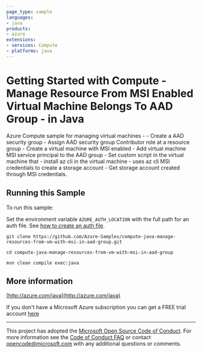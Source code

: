```yaml
---
page_type: sample
languages:
- java
products:
- azure
extensions:
- services: Compute
- platforms: java
---
```


# Getting Started with Compute - Manage Resource From MSI Enabled Virtual Machine Belongs To AAD Group - in Java #


  Azure Compute sample for managing virtual machines -
    - Create a AAD security group
    - Assign AAD security group Contributor role at a resource group
    - Create a virtual machine with MSI enabled
    - Add virtual machine MSI service principal to the AAD group
    - Set custom script in the virtual machine that
           - install az cli in the virtual machine
           - uses az cli MSI credentials to create a storage account
    - Get storage account created through MSI credentials.
 

## Running this Sample ##

To run this sample:

Set the environment variable `AZURE_AUTH_LOCATION` with the full path for an auth file. See [how to create an auth file](https://github.com/Azure/azure-libraries-for-java/blob/master/AUTH.md).

    git clone https://github.com/Azure-Samples/compute-java-manage-resources-from-vm-with-msi-in-aad-group.git

    cd compute-java-manage-resources-from-vm-with-msi-in-aad-group

    mvn clean compile exec:java

## More information ##

[http://azure.com/java](http://azure.com/java)

If you don't have a Microsoft Azure subscription you can get a FREE trial account [here](http://go.microsoft.com/fwlink/?LinkId=330212)

---

This project has adopted the [Microsoft Open Source Code of Conduct](https://opensource.microsoft.com/codeofconduct/). For more information see the [Code of Conduct FAQ](https://opensource.microsoft.com/codeofconduct/faq/) or contact [opencode@microsoft.com](mailto:opencode@microsoft.com) with any additional questions or comments.
